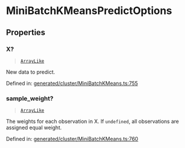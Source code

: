 # MiniBatchKMeansPredictOptions

## Properties

### X?

> [`ArrayLike`](../types/ArrayLike.md)

New data to predict.

Defined in:  [generated/cluster/MiniBatchKMeans.ts:755](https://github.com/transitive-bullshit/scikit-learn-ts/blob/b59c1ff/packages/sklearn/src/generated/cluster/MiniBatchKMeans.ts#L755)

### sample\_weight?

> [`ArrayLike`](../types/ArrayLike.md)

The weights for each observation in X. If `undefined`, all observations are assigned equal weight.

Defined in:  [generated/cluster/MiniBatchKMeans.ts:760](https://github.com/transitive-bullshit/scikit-learn-ts/blob/b59c1ff/packages/sklearn/src/generated/cluster/MiniBatchKMeans.ts#L760)
